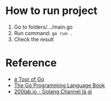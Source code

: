 # How to run project
1. Go to folders/.../main.go
2. Run command: `go run .`
3. Check the result

# Reference
- [a Tour of Go](https://go.dev/tour/list)
- [The Go Programming Language Book](https://drive.google.com/file/d/0B_ssUoi4SC3EMUNMYm05WkdQTGM/view?resourcekey=0-Vk-fMhxCAISFhnFr8rzNxw)
- [200lab.io - Golang Channel là gì](https://200lab.io/blog/golang-channel-la-gi/)